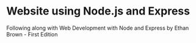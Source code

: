 # Website using Node.js and Express
Following along with Web Development with Node and Express by Ethan Brown - First Edition 